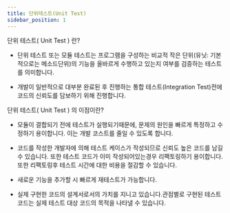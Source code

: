 ```yaml
---
title: 단위테스트(Unit Test)
sidebar_position: 1
---
```


단위 테스트( Unit Test ) 란?

- 단위 테스트 또는 모듈 테스트는 프로그램을 구성하는 비교적 작은 단위(유닛: 기본적으로는 메소드단위)의 기능을 올바르게 수행하고 있는지 여부를 검증하는 테스트를 의미합니다.

- 개발이 일반적으로 대부분 완료된 후 진행하는 통합 테스트(Integration Test)전에 코드의 신뢰도를 담보하기 위해 진행합니다.

단위 테스트( Unit Test ) 의 이점이란?

- 모듈이 결합되기 전에 테스트가 실행되기때문에, 문제의 원인을 빠르게 특정하고 수정하기 용이합니다. 이는 개발 코스트를 줄일 수 있도록 합니다.

- 코드를 작성한 개발자에 의해 테스트 케이스가 작성되므로 신뢰도 높은 코드를 남길 수 있습니다. 또한 테스트 코드가 이미 작성되어있는경우 리팩토링하기 용이합니다. 또한 리팩토링후 테스트 시간에 대한 비용을 절감할 수 있습니다.
- 새로운 기능을 추가할 시 빠르게 재테스트가 가능합니다.
- 실제 구현한 코드의 설계서로서의 가치를 지니고 있습니다.관점별로 구현된 테스트코드는 실제 테스트 대상 코드의 목적을 나타낼 수 있습니다.